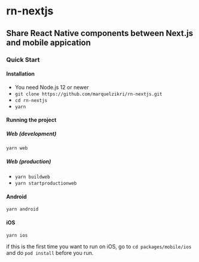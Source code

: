 # rn-nextjs
## Share React Native components between Next.js and mobile appication

### Quick Start

#### Installation
- You need Node.js 12 or newer
- `git clone https://github.com/marquelzikri/rn-nextjs.git`
- `cd rn-nextjs`
- `yarn`

#### Running the project

##### Web (development)
`yarn web`

##### Web (production)
- `yarn buildweb`
- `yarn startproductionweb`

#### Android
`yarn android`

#### iOS
`yarn ios`

if this is the first time you want to run on iOS, go to `cd packages/mobile/ios` and do `pod install` before you run.
